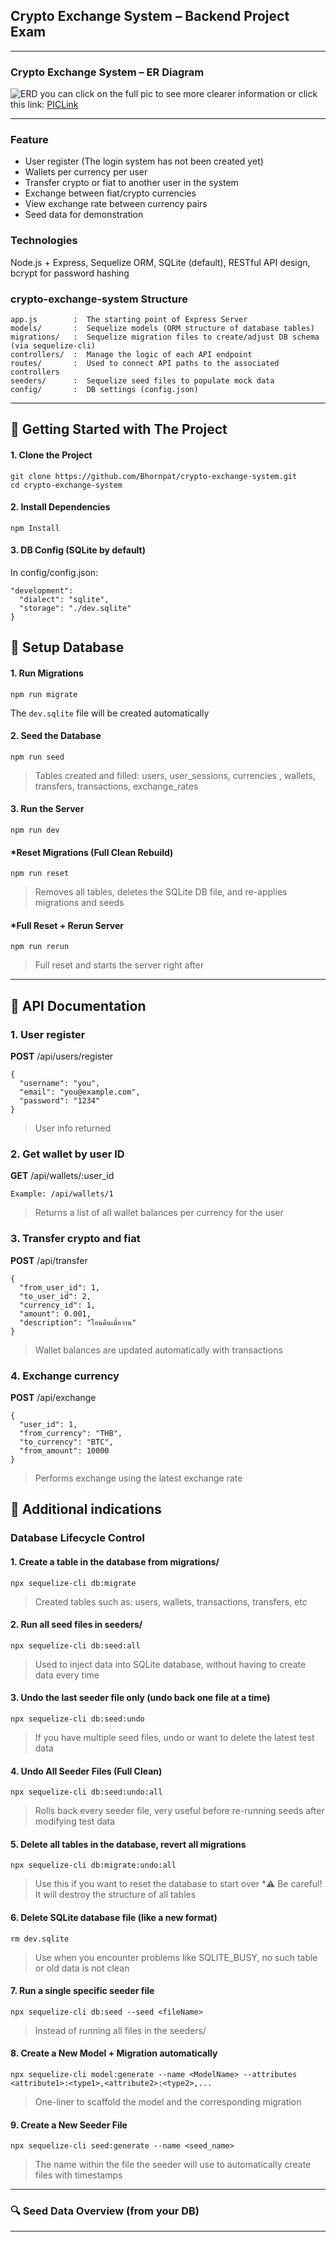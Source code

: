 ## Crypto Exchange System – Backend Project Exam 
---

### Crypto Exchange System – ER Diagram
![ERD](./ERD_Pic/crypto.drawio1.png)
you can click on the full pic to see more clearer information or click this link: [PICLink](./ERD_Pic/crypto.drawio1.png)

---

### Feature
- User register (The login system has not been created yet)
- Wallets per currency per user
- Transfer crypto or fiat to another user in the system
- Exchange between fiat/crypto currencies
- View exchange rate between currency pairs
- Seed data for demonstration

### Technologies
Node.js + Express, 
Sequelize ORM, 
SQLite (default), 
RESTful API design, 
bcrypt for password hashing

### crypto-exchange-system Structure
```
app.js        :  The starting point of Express Server
models/       :  Sequelize models (ORM structure of database tables)
migrations/   :  Sequelize migration files to create/adjust DB schema (via sequelize-cli)
controllers/  :  Manage the logic of each API endpoint
routes/       :  Used to connect API paths to the associated controllers
seeders/      :  Sequelize seed files to populate mock data
config/       :  DB settings (config.json)
```
---


## 🚀 Getting Started with The Project

#### 1. Clone the Project
```
git clone https://github.com/Bhornpat/crypto-exchange-system.git
cd crypto-exchange-system
```

#### 2. Install Dependencies
```
npm Install
```

#### 3. DB Config (SQLite by default) 
In config/config.json:
```
"development": 
  "dialect": "sqlite",
  "storage": "./dev.sqlite"
}
```

## 🔨 Setup Database

#### 1. Run Migrations
```
npm run migrate                 
```
The `dev.sqlite` file will be created automatically


#### 2. Seed the Database
```
npm run seed                 
```
> Tables created and filled:
users, user_sessions, currencies , wallets, transfers, transactions, exchange_rates


#### 3. Run the Server 
```
npm run dev
```


#### *Reset Migrations (Full Clean Rebuild)
```
npm run reset
```
>Removes all tables, deletes the SQLite DB file, and re-applies migrations and seeds


#### *Full Reset + Rerun Server
```
npm run rerun
```
>Full reset and starts the server right after



----
## 📡 API Documentation


### 1. User register

**POST**  /api/users/register
```
{
  "username": "you",
  "email": "you@example.com",
  "password": "1234"
}
```
>User info returned


### 2. Get wallet by user ID

**GET**  /api/wallets/:user_id
```
Example: /api/wallets/1
```
>Returns a list of all wallet balances per currency for the user


### 3. Transfer crypto and fiat

**POST**  /api/transfer

```
{
  "from_user_id": 1,
  "to_user_id": 2,
  "currency_id": 1,
  "amount": 0.001,
  "description": "โอนคืนเมื่อวาน"
}
```
>Wallet balances are updated automatically with transactions


### 4. Exchange currency

**POST**  /api/exchange
 
```
{
  "user_id": 1,
  "from_currency": "THB",
  "to_currency": "BTC",
  "from_amount": 10000
}
```
>Performs exchange using the latest exchange rate




## 📌 Additional indications


### Database Lifecycle Control

#### 1. Create a table in the database from migrations/
```
npx sequelize-cli db:migrate
```
>Created tables such as: users, wallets, transactions, transfers, etc



#### 2. Run all seed files in seeders/
```
npx sequelize-cli db:seed:all
```
>Used to inject data into SQLite database, without having to create data every time



#### 3. Undo the last seeder file only (undo back one file at a time)
```
npx sequelize-cli db:seed:undo
```
>If you have multiple seed files, undo or want to delete the latest test data



#### 4. Undo All Seeder Files (Full Clean)
```
npx sequelize-cli db:seed:undo:all
```
>Rolls back every seeder file, very useful before re-running seeds after modifying test data



#### 5. Delete all tables in the database, revert all migrations
```
npx sequelize-cli db:migrate:undo:all
```
>Use this if you want to reset the database to start over *⚠️ Be careful! It will destroy the structure of all tables 



#### 6. Delete SQLite database file (like a new format)
```
rm dev.sqlite
```
>Use when you encounter problems like SQLITE_BUSY, no such table or old data is not clean



#### 7. Run a single specific seeder file
```
npx sequelize-cli db:seed --seed <fileName>
```
>Instead of running all files in the seeders/



#### 8. Create a New Model + Migration automatically
```
npx sequelize-cli model:generate --name <ModelName> --attributes <attribute1>:<type1>,<attribute2>:<type2>,...
```
>One-liner to scaffold the model and the corresponding migration



#### 9. Create a New Seeder File
```
npx sequelize-cli seed:generate --name <seed_name>
```
>The name within the file the seeder will use to automatically create files with timestamps



------------

### 🔍 Seed Data Overview (from your DB)

------------



